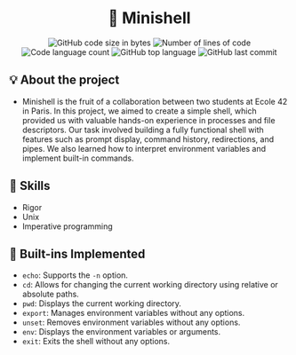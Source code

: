 <h1 align="center">
	🚀 Minishell
</h1>

<p align="center">
	<img alt="GitHub code size in bytes" src="https://img.shields.io/github/languages/code-size/JBVer/Minishell?color=lightblue" />
	<img alt="Number of lines of code" src="https://tokei.rs/b1/github/JBVer/Minishell?category=code" />
	<img alt="Code language count" src="https://img.shields.io/github/languages/count/JBVer/Minishell?color=yellow" />
	<img alt="GitHub top language" src="https://img.shields.io/github/languages/top/JBVer/Minishell?color=blue" />
	<img alt="GitHub last commit" src="https://img.shields.io/github/last-commit/JBVer/Minishell?color=green" />
</p>

## 💡 About the project

* Minishell is the fruit of a collaboration between two students at Ecole 42 in Paris. In this project, we aimed to create a simple shell, which provided us with valuable hands-on experience in processes and file descriptors. Our task involved building a fully functional shell with features such as prompt display, command history, redirections, and pipes. We also learned how to interpret environment variables and implement built-in commands.

## 🔦 Skills
* Rigor
* Unix
* Imperative programming

## 🔌 Built-ins Implemented
- `echo`: Supports the `-n` option.
- `cd`: Allows for changing the current working directory using relative or absolute paths.
- `pwd`: Displays the current working directory.
- `export`: Manages environment variables without any options.
- `unset`: Removes environment variables without any options.
- `env`: Displays the environment variables or arguments.
- `exit`: Exits the shell without any options.
